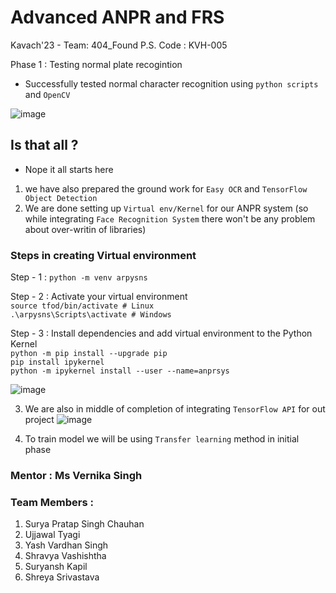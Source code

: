 # Advanced ANPR and FRS
Kavach'23 - Team: 404_Found
P.S. Code : KVH-005 

Phase 1 : Testing normal plate recogintion

- Successfully tested normal character recognition using ``python scripts`` and ``OpenCV`` 

![image](https://user-images.githubusercontent.com/115401171/229342728-6096a82a-a2cf-498d-913c-76fcef446545.png)

## Is that all ?
- Nope it all starts here 
1. we have also prepared the ground work for ``Easy OCR`` and ``TensorFlow Object Detection``
2. We are done setting up ``Virtual env/Kernel`` for our ANPR system (so while integrating ``Face Recognition System`` there won't be any problem about over-writin of libraries)

### Steps in creating Virtual environment
Step - 1 : 
``
python -m venv arpysns
``

Step - 2 : Activate your virtual environment <br>
``
source tfod/bin/activate # Linux
``
<br>
``
.\arpysns\Scripts\activate # Windows 
``

Step - 3 : Install dependencies and add virtual environment to the Python Kernel <br>
``
python -m pip install --upgrade pip
`` <br>
``
pip install ipykernel
`` <br>
``
python -m ipykernel install --user --name=anprsys
``


![image](https://user-images.githubusercontent.com/115401171/229343052-9d0fdfe9-69c0-421c-bd21-3e8211af6de6.png)

3. We are also in middle of completion of integrating ``TensorFlow API`` for out project
![image](https://user-images.githubusercontent.com/115401171/229343093-2c7de05b-72e2-4979-b093-950ccf872dd1.png)

4. To train model we will be using ``Transfer learning`` method in initial phase



### Mentor : Ms Vernika Singh

### Team Members : 
1. Surya Pratap Singh Chauhan
2. Ujjawal Tyagi
3. Yash Vardhan Singh
4. Shravya Vashishtha
5. Suryansh Kapil
6. Shreya Srivastava
